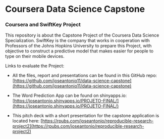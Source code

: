 # Coursera Data Science Capstone

### Coursera and SwiftKey Project 
This repository is about the Capstone Project of the Coursera Data Science Specialization.
SwiftKey is the company that works in cooperation with Professors of the Johns Hopkins University to prepare this Project, with objective to construct a predictive model that makes easier for people to type on their mobile devices.

Links to evaluate the Project:


* All the files, report and presentations can be found in this GitHub repo: 
[https://github.com/joseantonio11/data-science-capstone](https://github.com/joseantonio11/data-science-capstone)


* The Word Prediction App can be found on shinyapps.io:
[https://joseantonio.shinyapps.io/PROJETO-FINAL/](https://joseantonio.shinyapps.io/PROJETO-FINAL/)


* This pitch deck with a short presentation for the capstone application is located here: 
[https://rpubs.com/joseantonio/reproducible-research-project2](https://rpubs.com/joseantonio/reproducible-research-project2)

